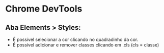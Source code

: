 # Chrome DevTools

## Aba Elements > Styles:

- É possível selecionar a cor clicando no quadradinho da cor.
- É possível adicionar e remover classes clicando em .cls (cls = classe)
